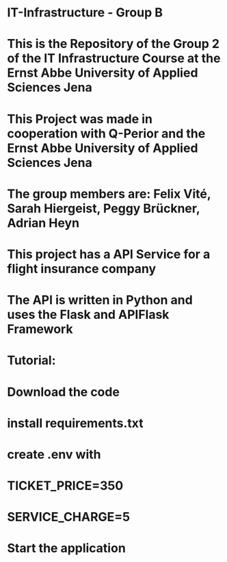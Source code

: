 ﻿# IT-Infrastructure - Group B
# This is the Repository of the Group 2 of the IT Infrastructure Course at the Ernst Abbe University of Applied Sciences Jena
# This Project was made in cooperation with Q-Perior and the Ernst Abbe University of Applied Sciences Jena
# The group members are: Felix Vité, Sarah Hiergeist, Peggy Brückner, Adrian Heyn
# This project has a API Service for a flight insurance company
# The API is written in Python and uses the Flask and APIFlask Framework 

# Tutorial:
# Download the code
# install requirements.txt
# create .env with 
# TICKET_PRICE=350
# SERVICE_CHARGE=5
# Start the application
